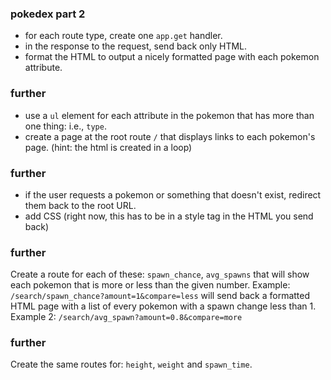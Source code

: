### pokedex part 2

- for each route type, create one `app.get` handler.
- in the response to the request, send back only HTML.
- format the HTML to output a nicely formatted page with each pokemon attribute.

### further
- use a `ul` element for each attribute in the pokemon that has more than one thing: i.e., `type`.
- create a page at the root route `/` that displays links to each pokemon's page. (hint: the html is created in a loop)

### further
- if the user requests a pokemon or something that doesn't exist, redirect them back to the root URL.
- add CSS (right now, this has to be in a style tag in the HTML you send back)

### further
Create a route for each of these: `spawn_chance`, `avg_spawns` that will show each pokemon that is more or less than the given number. Example: `/search/spawn_chance?amount=1&compare=less` will send back a formatted HTML page with a list of every pokemon with a spawn change less than 1. Example 2: `/search/avg_spawn?amount=0.8&compare=more` 

### further
Create the same routes for: `height`, `weight` and `spawn_time`.
